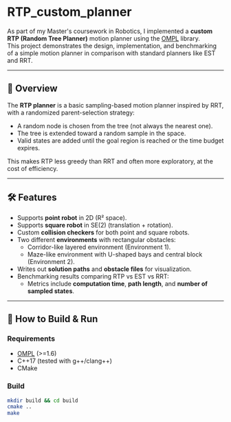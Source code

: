 # RTP_custom_planner

As part of my Master's coursework in Robotics, I implemented a **custom RTP (Random Tree Planner)** motion planner using the [OMPL](https://ompl.kavrakilab.org/) library.  
This project demonstrates the design, implementation, and benchmarking of a simple motion planner in comparison with standard planners like EST and RRT.

---

## 📌 Overview

The **RTP planner** is a basic sampling-based motion planner inspired by RRT, with a randomized parent-selection strategy:
- A random node is chosen from the tree (not always the nearest one).
- The tree is extended toward a random sample in the space.
- Valid states are added until the goal region is reached or the time budget expires.

This makes RTP less greedy than RRT and often more exploratory, at the cost of efficiency.

---

## 🛠️ Features

- Supports **point robot** in 2D (R² space).  
- Supports **square robot** in SE(2) (translation + rotation).  
- Custom **collision checkers** for both point and square robots.  
- Two different **environments** with rectangular obstacles:
  - Corridor-like layered environment (Environment 1).
  - Maze-like environment with U-shaped bays and central block (Environment 2).  
- Writes out **solution paths** and **obstacle files** for visualization.  
- Benchmarking results comparing RTP vs EST vs RRT:
  - Metrics include **computation time**, **path length**, and **number of sampled states**.


---

## 🚀 How to Build & Run

### Requirements
- [OMPL](https://ompl.kavrakilab.org/) (>=1.6)
- C++17 (tested with g++/clang++)
- CMake

### Build
```bash
mkdir build && cd build
cmake ..
make


